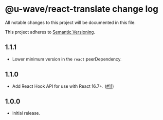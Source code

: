 # @u-wave/react-translate change log

All notable changes to this project will be documented in this file.

This project adheres to [Semantic Versioning](http://semver.org/).

## 1.1.1
* Lower minimum version in the `react` peerDependency.

## 1.1.0
* Add React Hook API for use with React 16.7+. ([#11](https://github.com/u-wave/react-translate/pull/11))

## 1.0.0
* Initial release.
